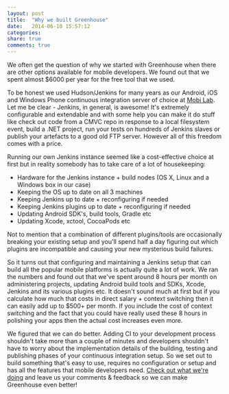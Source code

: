 ```yaml
---
layout: post
title:  "Why we built Greenhouse"
date:   2014-06-10 15:57:12
categories: 
share: true
comments: true
---
```



We often get the question of why we started with Greenhouse when there are other options available for mobile developers. We found out that we spent almost $6000 per year for the free tool that we used.

To be honest we used Hudson/Jenkins for many years as our Android, iOS and Windows Phone continuous integration server of choice at [Mobi Lab][mobi.lab]. Let me be clear - Jenkins, in general, is awesome! It's extremely configurable and extendable and with some help you can make it do stuff like check out code from a CMVC repo in response to a local filesystem event, build a .NET project, run your tests on hundreds of Jenkins slaves or publish your artefacts to a good old FTP server. However all of this freedom comes with a price.

Running our own Jenkins instance seemed like a cost-effective choice at first but in reality somebody has to take care of a lot of housekeeping:

* Hardware for the Jenkins instance + build nodes (OS X, Linux and a Windows box in our case)
* Keeping the OS up to date on all 3 machines
* Keeping Jenkins up to date + reconfiguring if needed
* Keeping Jenkins plugins up to date + reconfiguring if needed
* Updating Android SDK's, build tools, Gradle etc
* Updating Xcode, xctool, CocoaPods etc

Not to mention that a combination of different plugins/tools are occasionally breaking your existing setup and you'll spend half a day figuring out which plugins are incompatible and causing your new mysterious build failures.

So it turns out that configuring and maintaining a Jenkins setup that can build all the popular mobile platforms is actually quite a lot of work. We ran the numbers and found out that we've spent around 8 hours per month on administering projects, updating Android build tools and SDKs, Xcode, Jenkins and its various plugins etc. It doesn't sound much at first but if you calculate how much that costs in direct salary + context switching then it can easily add up to $500+ per month. If you include the cost of context switching and the fact that you could have really used these 8 hours in polishing your apps then the actual cost increases even more.

We figured that we can do better. Adding CI to your development process shouldn't take more than a couple of minutes and developers shouldn't have to worry about the implementation details of the building, testing and publishing phases of your continuous integration setup. So we set out to build something that's easy to use, requires no configuration or setup and has all the features that mobile developers need. [Check out what we're doing][greenhouse] and leave us your comments & feedback so we can make Greenhouse even better!

[mobi.lab]: http://lab.mobi
[greenhouse]: http://greenhouseci.com
